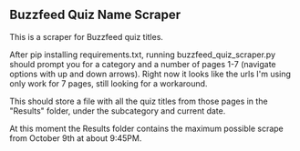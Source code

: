 ## Buzzfeed Quiz Name Scraper

This is a scraper for Buzzfeed quiz titles. 

After pip installing requirements.txt, running buzzfeed_quiz_scraper.py should prompt you for a category and a number of pages 1-7 (navigate options with up and down arrows). Right now it looks like the urls I'm using only work for 7 pages, still looking for a workaround.

This should store a file with all the quiz titles from those pages in the "Results" folder, under the subcategory and current date. 

At this moment the Results folder contains the maximum possible scrape from October 9th at about 9:45PM. 
